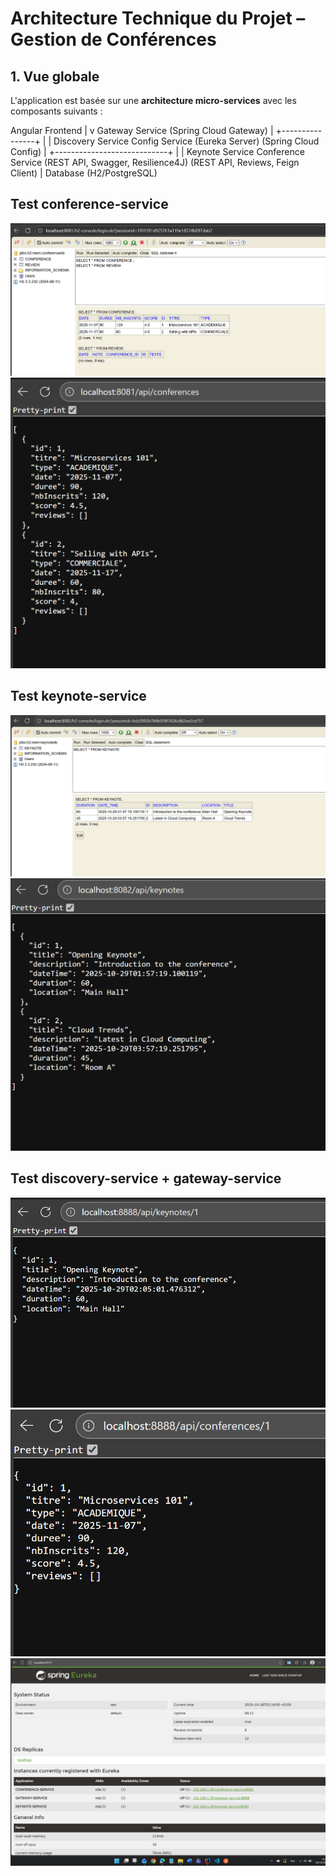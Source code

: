 # Architecture Technique du Projet – Gestion de Conférences

## 1. Vue globale

L'application est basée sur une **architecture micro-services** avec les composants suivants :  

Angular Frontend
|
v
Gateway Service (Spring Cloud Gateway)
|
+----------------+
|                |
Discovery Service    Config Service
(Eureka Server)      (Spring Cloud Config)
|
+----------------------------+
|                            |
Keynote Service                  Conference Service
(REST API, Swagger, Resilience4J)  (REST API, Reviews, Feign Client)
|
Database (H2/PostgreSQL)


## Test conference-service 
![img.png](img.png)
![img_1.png](img_1.png)

## Test keynote-service
![img_2.png](img_2.png)
![img_3.png](img_3.png)

## Test discovery-service + gateway-service
![img_4.png](img_4.png)
![img_5.png](img_5.png)
![img_6.png](img_6.png)

